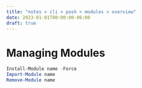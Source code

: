 ```yaml
---
title: "notes > cli > posh > modules > overview"
date: 2023-01-01T00:00:00-06:00
draft: true
---
```


# Managing Modules
```powershell
Install-Module name -Force
Import-Module name
Remove-Module name
```